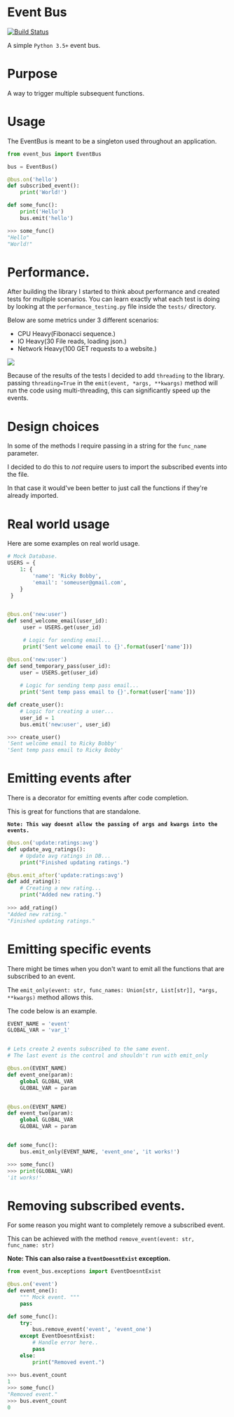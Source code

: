 # Event Bus
<a href="https://travis-ci.org/seanpar203/event-bus"><img src="https://travis-ci.org/seanpar203/event-bus.svg?branch=master" alt="Build Status"></a>


A simple `Python 3.5+` event bus.


# Purpose
A way to trigger multiple subsequent functions.


# Usage
The EventBus is meant to be a singleton used throughout an application.

```python
from event_bus import EventBus

bus = EventBus()

@bus.on('hello')
def subscribed_event():
    print('World!')

def some_func():
	print('Hello')
	bus.emit('hello')

>>> some_func()
"Hello"
"World!"
```

# Performance.
After building the library I started to think about performance and created tests
for multiple scenarios. You can learn exactly what each test is doing by looking
at the `performance_testing.py` file inside the `tests/` directory.

Below are some metrics under 3 different scenarios:

* CPU Heavy(Fibonacci sequence.)
* IO Heavy(30 File reads, loading json.)
* Network Heavy(100 GET requests to a website.)

![](https://github.com/seanpar203/event-bus/blob/master/performance_tests.png)

Because of the results of the tests I decided to add `threading` to the library.
passing `threading=True` in the `emit(event, *args, **kwargs)` method will run
the code using multi-threading, this can significantly speed up the events.


# Design choices
In some of the methods I require passing in a string for the `func_name` parameter.
 
I decided to do this to *not* require users to import the subscribed events into the file.

In that case it would've been better to just call the functions if they're already imported.


# Real world usage
Here are some examples on real world usage.

```python
# Mock Database. 
USERS = {
    1: {
        'name': 'Ricky Bobby',
        'email': 'someuser@gmail.com',
    }
 }


@bus.on('new:user')
def send_welcome_email(user_id):
     user = USERS.get(user_id)

     # Logic for sending email...
     print('Sent welcome email to {}'.format(user['name']))

@bus.on('new:user')
def send_temporary_pass(user_id):
    user = USERS.get(user_id)
    
    # Logic for sending temp pass email...
    print('Sent temp pass email to {}'.format(user['name']))

def create_user():
    # Logic for creating a user...
    user_id = 1
    bus.emit('new:user', user_id)

>>> create_user()
'Sent welcome email to Ricky Bobby'
'Sent temp pass email to Ricky Bobby'
```

# Emitting events after
There is a decorator for emitting events after code completion.

This is great for functions that are standalone.

**`Note: This way doesnt allow the passing of args and kwargs into the events.`**

```python
@bus.on('update:ratings:avg')
def update_avg_ratings():
    # Update avg ratings in DB...
    print("Finished updating ratings.")

@bus.emit_after('update:ratings:avg')
def add_rating():
    # Creating a new rating...
    print("Added new rating.")
    
>>> add_rating()
"Added new rating."
"Finished updating ratings."
```

# Emitting specific events
There might be times when you don't want to emit all the functions that are subscribed to an event.


The `emit_only(event: str, func_names: Union[str, List[str]], *args, **kwargs)` method allows this.
 
The code below is an example.
```python
EVENT_NAME = 'event'
GLOBAL_VAR = 'var_1'


# Lets create 2 events subscribed to the same event.
# The last event is the control and shouldn't run with emit_only

@bus.on(EVENT_NAME)
def event_one(param):
    global GLOBAL_VAR
    GLOBAL_VAR = param


@bus.on(EVENT_NAME)
def event_two(param):
    global GLOBAL_VAR
    GLOBAL_VAR = param


def some_func():
    bus.emit_only(EVENT_NAME, 'event_one', 'it works!')

>>> some_func()
>>> print(GLOBAL_VAR)
'it works!'
```

# Removing subscribed events.
For some reason you might want to completely remove a subscribed event.

This can be achieved with the method `remove_event(event: str, func_name: str)`

**Note: This can also raise a `EventDoesntExist` exception.**

```python
from event_bus.exceptions import EventDoesntExist

@bus.on('event')
def event_one():
    """ Mock event. """
    pass

def some_func():
    try:
        bus.remove_event('event', 'event_one')
    except EventDoesntExist:
        # Handle error here..
        pass
    else:
        print("Removed event.")

>>> bus.event_count
1
>>> some_func()
"Removed event."
>>> bus.event_count
0
```
